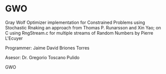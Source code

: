GWO
===

Gray Wolf Optimizer implementation for Constrained Problems using Stochastic Rnaking an approach from Thomas P. Runarsson and Xin Yao; on C using RngStream.c for multiple streams of Random Numbers by Pierre L'Ecuyer

Programmer: Jaime David Briones Torres

Asesor: Dr. Gregorio Toscano Pulido

GWO
